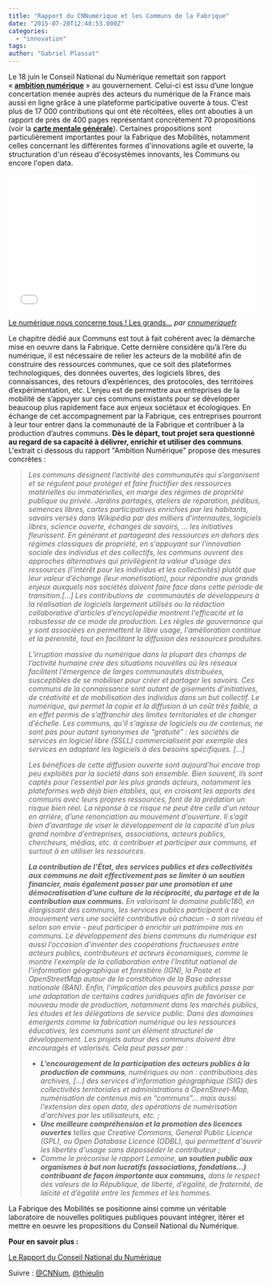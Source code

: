 ```yaml
---
title: "Rapport du CNNumérique et les Communs de la Fabrique"
date: "2015-07-20T12:48:53.000Z"
categories: 
  - "innovation"
tags: 
author: "Gabriel Plassat"
---
```


Le 18 juin le Conseil National du Numérique remettait son rapport « [**ambition numérique**](https://itebe.org/sites/itebe.org/files/rapport-ambition-numerique-2015.pdf) » au gouvernement. Celui-ci est issu d’une longue concertation menée auprès des acteurs du numérique de la France mais aussi en ligne grâce à une plateforme participative ouverte à tous. C’est plus de 17 000 contributions qui ont été récoltées, elles ont abouties à un rapport de près de 400 pages représentant concrètement 70 propositions (voir la [**carte mentale générale**](https://framindmap.org/c/maps/63747/public)). Certaines propositions sont particulièrement importantes pour la Fabrique des Mobilités, notamment celles concernant les différentes formes d'innovations agile et ouverte, la structuration d'un réseau d'écosystèmes innovants, les Communs ou encore l'open data.

<iframe src="//www.dailymotion.com/embed/video/x2riqzx" width="480" height="270" frameborder="0" allowfullscreen="allowfullscreen"></iframe>

 [Le numérique nous concerne tous ! Les grands...](http://www.dailymotion.com/video/x2riqzx_le-numerique-nous-concerne-tous-les-grands-enjeux-de-demain-sont-dans-le-rapport-ambitionnumerique-o_tech) _par [cnnumeriquefr](http://www.dailymotion.com/cnnumeriquefr)_

Le chapitre dédié aux Communs est tout à fait cohérent avec la démarche mise en oeuvre dans la Fabrique. Cette dernière considère qu’à l’ère du numérique, il est nécessaire de relier les acteurs de la mobilité afin de construire des ressources communes, que ce soit des plateformes technologiques, des données ouvertes, des logiciels libres, des connaissances, des retours d’expériences, des protocoles, des territoires d’expérimentation, etc. L’enjeu est de permettre aux entreprises de la mobilité de s’appuyer sur ces communs existants pour se développer beaucoup plus rapidement face aux enjeux sociétaux et écologiques. En échange de cet accompagnement par la Fabrique, ces entreprises pourront à leur tour entrer dans la communauté de la Fabrique et contribuer à la production d’autres communs. **Dès le départ, tout projet sera questionné au regard de sa capacité à délivrer, enrichir et utiliser des communs**. L'extrait ci dessous du rapport "Ambition Numérique" propose des mesures concrètes :

> _Les communs désignent l’activité des communautés qui s’organisent et se régulent pour protéger et faire fructifier des ressources matérielles ou immatérielles, en marge des régimes de propriété publique ou privée. Jardins partagés, ateliers de réparation, pédibus, semences libres, cartes participatives enrichies par les habitants, savoirs versés dans Wikipédia par des milliers d'internautes, logiciels libres, science ouverte, échanges de savoirs, ... les initiatives fleurissent. En générant et partageant des ressources en dehors des régimes classiques de propriété, en s'appuyant sur l'innovation sociale des individus et des collectifs, les communs ouvrent des approches_ _alternatives qui privilégient la valeur d’usage des ressources (l’intérêt pour les individus et les collectivités) plutôt que leur valeur d’échange (leur monétisation), pour répondre aux grands enjeux auxquels nos sociétés doivent faire face dans cette période de transition.\[...\] Les contributions de  communautés de développeurs à la réalisation de logiciels largement utilisés ou la rédaction collaborative d’articles d’encyclopédie montrent l'efficacité et la robustesse de ce mode de production. Les règles de gouvernance qui y sont associées en permettent le libre usage, l'amélioration continue et la pérennité, tout en facilitant la diffusion des ressources produites._
> 
> _L’irruption massive du numérique dans la plupart des champs de l’activité humaine crée des situations nouvelles où les réseaux facilitent l’émergence de larges communautés distribuées, susceptibles de se mobiliser pour créer et partager les savoirs. Ces communs de la connaissance sont autant de gisements d’initiatives, de créativité et de mobilisation des individus dans un but collectif. Le numérique, qui_ _permet la copie et la diffusion à un coût très faible, a en effet permis de s’affranchir des limites territoriales et de changer d'échelle. Les communs, qu'il s'agisse de logiciels ou de contenus, ne sont pas pour autant synonymes de “gratuité” : les sociétés de services_ _en logiciel libre (SSLL) commercialisent par exemple des services en adaptant les logiciels à des besoins spécifiques. \[...\]_
> 
> _Les bénéfices de cette diffusion ouverte sont aujourd’hui encore trop peu exploités par la société dans son ensemble. Bien souvent, ils sont captés pour l’essentiel par les plus grands acteurs, notamment les plateformes web déjà bien établies, qui, en croisant les apports des communs avec leurs propres ressources, font de la prédation un risque bien réel. La réponse à ce risque ne peut être celle d’un retour en arrière, d’une renonciation au mouvement d’ouverture. Il s’agit bien d’avantage de viser le développement de la capacité d’un plus grand nombre d’entreprises, associations, acteurs publics, chercheurs, médias, etc. à contribuer et participer aux communs, et surtout à en utiliser les ressources._
> 
> _**La contribution de l’État, des services publics et des collectivités aux communs ne doit effectivement pas se limiter à un soutien financier, mais également passer par une promotion et une démocratisation d’une culture de la réciprocité, du partage et de la contribution aux communs.** En valorisant le domaine public180, en élargissant des communs, les services publics participent à ce mouvement vers une société contributive où chacun - à son niveau et selon son envie - peut participer à enrichir un patrimoine mis en communs. Le développement des biens communs du numérique est aussi l’occasion d'inventer des coopérations fructueuses entre acteurs publics, contributeurs et acteurs économiques, comme le montre l’exemple de la collaboration entre l'Institut national de l'information géographique et forestière (IGN), la Poste et OpenStreetMap autour de la constitution de la Base adresse nationale (BAN). Enfin, l'implication des pouvoirs publics passe par une adaptation de certains cadres juridiques afin de favoriser ce_ _nouveau mode de production, notamment dans les marchés publics, les études et les délégations de service public. Dans des domaines émergents comme la fabrication numérique ou les ressources éducatives, les communs sont un élément structurel de développement. Les projets autour des communs doivent être encouragés et valorisés. Cela peut passer par :_
> 
> - _**L'encouragement de la participation des acteurs publics à la production de communs**, numériques ou non : contributions des archives, \[...\] des services d’information géographique (SIG) des collectivités territoriales et administrations à OpenStreet-Map, numérisation de contenus mis en “communs”… mais aussi l'extension des open data, des opérations de numérisation d'archives par les utilisateurs, etc. ;_
> - _**Une meilleure compréhension et la promotion des licences ouvertes** telles que Creative Commons, General Public Licence (GPL), ou Open Database Licence (ODBL), qui permettent d'ouvrir les libertés d'usage sans déposséder le contributeur ;_
> - _Comme le préconise le rapport Lemoine, **un soutien public aux organismes à but non lucratifs (associations, fondations…) contribuant de façon importante aux communs,** dans le respect des valeurs de la République, de liberté, d’égalité, de fraternité, de laïcité et d’égalité entre les femmes et les hommes._

La Fabrique des Mobilités se positionne ainsi comme un véritable laboratoire de nouvelles politiques publiques pouvant intégrer, itérer et mettre en oeuvre les propositions du Conseil National du Numérique.

**Pour en savoir plus :**

[Le Rapport du Conseil National du Numérique](https://itebe.org/sites/itebe.org/files/rapport-ambition-numerique-2015.pdf)

Suivre : [@CNNum](https://twitter.com/CNNum), [@thieulin](https://twitter.com/thieulin)
